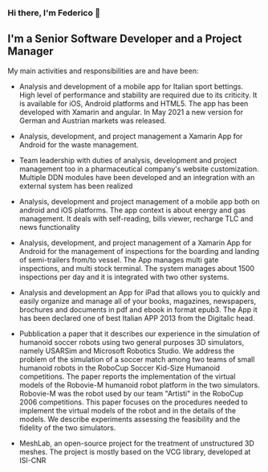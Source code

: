 ### Hi there, I'm Federico 👋

## I'm a Senior Software Developer and a Project Manager
My main activities and responsibilities are and have been:

- Analysis and development of a mobile app for Italian sport bettings. High level of performance and stability are required due to its criticity. It is available for iOS, Android platforms and HTML5. The app has been developed with Xamarin and angular.
In May 2021 a new version for German and Austrian markets was released.

- Analysis, development, and project management a Xamarin App for Android for the waste management.

- Team leadership with duties of analysis, development and project management too in a pharmaceutical company's website customization. Multiple DDN modules have been developed and an integration with an external system has been realized

- Analysis, development and project management of a mobile app both on android and iOS platforms. The app context is about energy and gas management. It deals with self-reading, bills viewer, recharge TLC and news functionality

- Analysis, development, and project management of a Xamarin App for Android for the management of inspections for the boarding and landing of semi-trailers from/to vessel. The App manages multi gate inspections, and multi stock terminal. The system manages about 1500 inspections per day and it is integrated with two other systems.

- Analysis and development an App for iPad that allows you to quickly and easily organize and manage all of your books, magazines, newspapers, brochures and documents in pdf and ebook in format epub3.
The App it has been declared one of best Italian APP 2013 from the Digitalic head.

- Pubblication a paper that it describes our experience in the simulation of humanoid soccer robots using two general purposes 3D simulators, namely USARSim and Microsoft Robotics Studio. We address the problem of the simulation of a soccer match among two teams of small humanoid robots in the RoboCup Soccer Kid-Size Humanoid competitions. The paper reports the implementation of the virtual models of the Robovie-M humanoid robot platform in the two simulators. Robovie-M was the robot used by our team "Artisti" in the RoboCup 2006 competitions. This paper focuses on the procedures needed to implement the virtual models of the robot and in the details of the models. We describe experiments assessing the feasibility and the fidelity of the two simulators.

- MeshLab, an open-source project for the treatment of unstructured 3D meshes. The project is mostly based on the VCG library, developed at ISI-CNR

<!--
**fmazzant/fmazzant** is a ✨ _special_ ✨ repository because its `README.md` (this file) appears on your GitHub profile.

Here are some ideas to get you started:

- 🔭 I’m currently working on ...
- 🌱 I’m currently learning ...
- 👯 I’m looking to collaborate on ...
- 🤔 I’m looking for help with ...
- 💬 Ask me about ...
- 📫 How to reach me: ...
- 😄 Pronouns: ...
- ⚡ Fun fact: ...
-->

